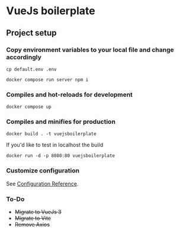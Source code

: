 # VueJs boilerplate

## Project setup

### Copy environment variables to your local file and change accordingly

```
cp default.env .env
```

```
docker compose run server npm i
```

### Compiles and hot-reloads for development

```
docker compose up
```

### Compiles and minifies for production

```
docker build . -t vuejsboilerplate
```

If you'd like to test in localhost the build

```
docker run -d -p 8080:80 vuejsboilerplate
```

### Customize configuration

See [Configuration Reference](https://vitejs.dev/config/).

### To-Do

- ~~Migrate to VueJs 3~~
- ~~Migrate to Vite~~
- ~~Remove Axios~~

